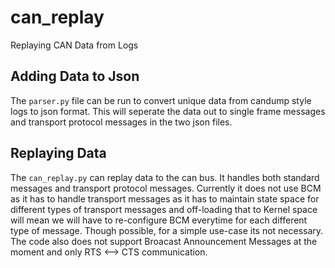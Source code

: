 # can_replay
Replaying CAN Data from Logs

## Adding Data to Json
The ```parser.py``` file can be run to convert unique data from candump style logs to json format. This will seperate the data out to single frame messages and transport protocol messages in the two json files.

## Replaying Data
The ```can_replay.py``` can replay data to the can bus. It handles both standard messages and transport protocol messages. Currently it does not use BCM as it has to handle transport messages as it has to maintain state space for different types of transport messages and off-loading that to Kernel space will mean we will have to re-configure BCM everytime for each different type of message. Though possible, for a simple use-case its not necessary. The code also does not support Broacast Announcement Messages at the moment and only RTS <--> CTS communication.
